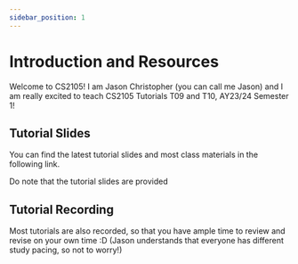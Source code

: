 ```yaml
---
sidebar_position: 1
---
```


# Introduction and Resources

Welcome to CS2105! I am Jason Christopher (you can call me Jason) and I am really excited to teach CS2105 Tutorials T09 and T10, AY23/24 Semester 1!

## Tutorial Slides

You can find the latest tutorial slides and most class materials in the following link.

Do note that the tutorial slides are provided 

## Tutorial Recording

Most tutorials are also recorded, so that you have ample time to review and revise on your own time :D (Jason understands that everyone has different study pacing, so not to worry!)

